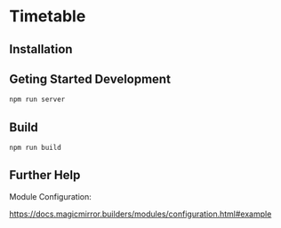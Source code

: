 # Timetable

## Installation

## Geting Started Development

```bash
npm run server
```

## Build

```bash
npm run build
```

## Further Help

Module Configuration:

https://docs.magicmirror.builders/modules/configuration.html#example
